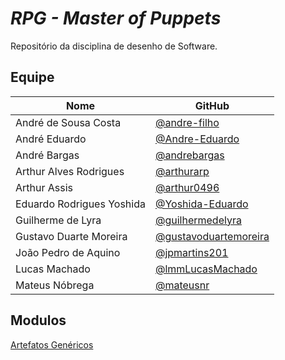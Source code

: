 #  

# *RPG -  Master of Puppets*

 Repositório da disciplina de desenho de Software.

## Equipe

| Nome | GitHub|
|--|--|
| André de Sousa Costa | [@andre-filho](https://github.com/andre-filho) |
| André Eduardo | [@Andre-Eduardo](https://github.com/Andre-Eduardo) |
| André Bargas | [@andrebargas](https://github.com/andrebargas) |
| Arthur Alves Rodrigues | [@arthurarp](https://github.com/arthurarp) |
| Arthur Assis | [@arthur0496](https://github.com/arthur0496) |
| Eduardo Rodrigues Yoshida | [@Yoshida-Eduardo](https://github.com/Yoshida-Eduardo) |
| Guilherme de Lyra | [@guilhermedelyra](https://github.com/guilhermedelyra) |
| Gustavo Duarte Moreira | [@gustavoduartemoreira](https://github.com/gustavoduartemoreira) |
| João Pedro de Aquino | [@jpmartins201](https://github.com/jpmartins201) |
| Lucas Machado | [@lmmLucasMachado](https://github.com/lmmLucasMachado) |
| Mateus Nóbrega | [@mateusnr](https://github.com/mateusnr) |




## Modulos

[Artefatos Genéricos](./modulo1/index.md)
